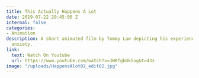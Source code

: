 ```yaml
---
title: This Actually Happens A Lot
date: 2019-07-22 20:45:00 Z
internal: false
categories:
- Animation
description: A short animated film by Tommy Law depicting his experience with social
  anxiety.
link:
  text: Watch On Youtube
  url: https://www.youtube.com/watch?v=3WKfgbUkSug&t=43s
image: "/uploads/HappensAlot02_edit02.jpg"
---
```


